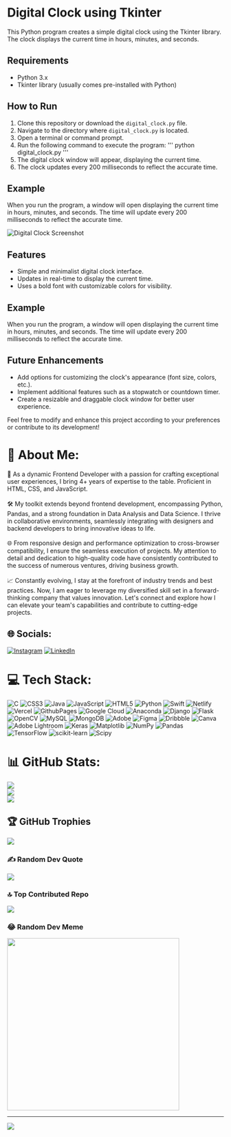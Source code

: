 # Digital Clock using Tkinter

This Python program creates a simple digital clock using the Tkinter library. The clock displays the current time in hours, minutes, and seconds.

## Requirements

- Python 3.x
- Tkinter library (usually comes pre-installed with Python)

## How to Run

1. Clone this repository or download the `digital_clock.py` file.
2. Navigate to the directory where `digital_clock.py` is located.
3. Open a terminal or command prompt.
4. Run the following command to execute the program:
'''
python digital_clock.py
'''
5. The digital clock window will appear, displaying the current time.
6. The clock updates every 200 milliseconds to reflect the accurate time.

## Example

When you run the program, a window will open displaying the current time in hours, minutes, and seconds. The time will update every 200 milliseconds to reflect the accurate time.

![Digital Clock Screenshot](clock_screenshot.png)

## Features

- Simple and minimalist digital clock interface.
- Updates in real-time to display the current time.
- Uses a bold font with customizable colors for visibility.

## Example

When you run the program, a window will open displaying the current time in hours, minutes, and seconds. The time will update every 200 milliseconds to reflect the accurate time.

## Future Enhancements

- Add options for customizing the clock's appearance (font size, colors, etc.).
- Implement additional features such as a stopwatch or countdown timer.
- Create a resizable and draggable clock window for better user experience.

Feel free to modify and enhance this project according to your preferences or contribute to its development!

# 💫 About Me:

🚀 As a dynamic Frontend Developer with a passion for crafting exceptional user experiences, I bring 4+ years of expertise to the table. Proficient in HTML, CSS, and JavaScript. <br><br>🛠️ My toolkit extends beyond frontend development, encompassing Python, Pandas, and a strong foundation in Data Analysis and Data Science. I thrive in collaborative environments, seamlessly integrating with designers and backend developers to bring innovative ideas to life.<br><br>🌐 From responsive design and performance optimization to cross-browser compatibility, I ensure the seamless execution of projects. My attention to detail and dedication to high-quality code have consistently contributed to the success of numerous ventures, driving business growth.<br><br>📈 Constantly evolving, I stay at the forefront of industry trends and best practices. Now, I am eager to leverage my diversified skill set in a forward-thinking company that values innovation. Let's connect and explore how I can elevate your team's capabilities and contribute to cutting-edge projects.

## 🌐 Socials:

[![Instagram](https://img.shields.io/badge/Instagram-%23E4405F.svg?logo=Instagram&logoColor=white)](https://instagram.com/its_ur_musuuu) 
[![LinkedIn](https://img.shields.io/badge/LinkedIn-%230077B5.svg?logo=linkedin&logoColor=white)](https://www.linkedin.com/in/mustafa-pinjari-287625256/)

# 💻 Tech Stack:

![C](https://img.shields.io/badge/c-%2300599C.svg?style=for-the-badge&logo=c&logoColor=white) ![CSS3](https://img.shields.io/badge/css3-%231572B6.svg?style=for-the-badge&logo=css3&logoColor=white) ![Java](https://img.shields.io/badge/java-%23ED8B00.svg?style=for-the-badge&logo=openjdk&logoColor=white) ![JavaScript](https://img.shields.io/badge/javascript-%23323330.svg?style=for-the-badge&logo=javascript&logoColor=%23F7DF1E) ![HTML5](https://img.shields.io/badge/html5-%23E34F26.svg?style=for-the-badge&logo=html5&logoColor=white) ![Python](https://img.shields.io/badge/python-3670A0?style=for-the-badge&logo=python&logoColor=ffdd54) ![Swift](https://img.shields.io/badge/swift-F54A2A?style=for-the-badge&logo=swift&logoColor=white) ![Netlify](https://img.shields.io/badge/netlify-%23000000.svg?style=for-the-badge&logo=netlify&logoColor=#00C7B7) ![Vercel](https://img.shields.io/badge/vercel-%23000000.svg?style=for-the-badge&logo=vercel&logoColor=white) ![GithubPages](https://img.shields.io/badge/github%20pages-121013?style=for-the-badge&logo=github&logoColor=white) ![Google Cloud](https://img.shields.io/badge/GoogleCloud-%234285F4.svg?style=for-the-badge&logo=google-cloud&logoColor=white) ![Anaconda](https://img.shields.io/badge/Anaconda-%2344A833.svg?style=for-the-badge&logo=anaconda&logoColor=white) ![Django](https://img.shields.io/badge/django-%23092E20.svg?style=for-the-badge&logo=django&logoColor=white) ![Flask](https://img.shields.io/badge/flask-%23000.svg?style=for-the-badge&logo=flask&logoColor=white) ![OpenCV](https://img.shields.io/badge/opencv-%23white.svg?style=for-the-badge&logo=opencv&logoColor=white) ![MySQL](https://img.shields.io/badge/mysql-%2300000f.svg?style=for-the-badge&logo=mysql&logoColor=white) ![MongoDB](https://img.shields.io/badge/MongoDB-%234ea94b.svg?style=for-the-badge&logo=mongodb&logoColor=white) ![Adobe](https://img.shields.io/badge/adobe-%23FF0000.svg?style=for-the-badge&logo=adobe&logoColor=white) ![Figma](https://img.shields.io/badge/figma-%23F24E1E.svg?style=for-the-badge&logo=figma&logoColor=white) ![Dribbble](https://img.shields.io/badge/Dribbble-EA4C89?style=for-the-badge&logo=dribbble&logoColor=white) ![Canva](https://img.shields.io/badge/Canva-%2300C4CC.svg?style=for-the-badge&logo=Canva&logoColor=white) ![Adobe Lightroom](https://img.shields.io/badge/Adobe%20Lightroom-31A8FF.svg?style=for-the-badge&logo=Adobe%20Lightroom&logoColor=white) ![Keras](https://img.shields.io/badge/Keras-%23D00000.svg?style=for-the-badge&logo=Keras&logoColor=white) ![Matplotlib](https://img.shields.io/badge/Matplotlib-%23ffffff.svg?style=for-the-badge&logo=Matplotlib&logoColor=black) ![NumPy](https://img.shields.io/badge/numpy-%23013243.svg?style=for-the-badge&logo=numpy&logoColor=white) ![Pandas](https://img.shields.io/badge/pandas-%23150458.svg?style=for-the-badge&logo=pandas&logoColor=white) ![TensorFlow](https://img.shields.io/badge/TensorFlow-%23FF6F00.svg?style=for-the-badge&logo=TensorFlow&logoColor=white) ![scikit-learn](https://img.shields.io/badge/scikit--learn-%23F7931E.svg?style=for-the-badge&logo=scikit-learn&logoColor=white) ![Scipy](https://img.shields.io/badge/SciPy-%230C55A5.svg?style=for-the-badge&logo=scipy&logoColor=%white)

# 📊 GitHub Stats:

![](https://github-readme-stats.vercel.app/api?username=MustafaPinjari&theme=dark&hide_border=true&include_all_commits=false&count_private=true)<br/>
![](https://github-readme-streak-stats.herokuapp.com/?user=MustafaPinjari&theme=dark&hide_border=true)<br/>
![](https://github-readme-stats.vercel.app/api/top-langs/?username=MustafaPinjari&theme=dark&hide_border=true&include_all_commits=false&count_private=true&layout=compact)

## 🏆 GitHub Trophies

![](https://github-profile-trophy.vercel.app/?username=MustafaPinjari&theme=radical&no-frame=false&no-bg=false&margin-w=4)

### ✍️ Random Dev Quote

![](https://quotes-github-readme.vercel.app/api?type=horizontal&theme=radical)

### 🔝 Top Contributed Repo

![](https://github-contributor-stats.vercel.app/api?username=MustafaPinjari&limit=5&theme=dark&combine_all_yearly_contributions=true)

### 😂 Random Dev Meme

<img src='https://randommeme-five.vercel.app/' style="height: 400px;"/>

---

[![](https://visitcount.itsvg.in/api?id=MustafaPinjari&icon=0&color=0)](https://visitcount.itsvg.in)
